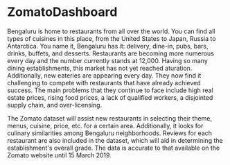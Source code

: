 # ZomatoDashboard

Bengaluru is home to restaurants from all over the world. You can find all types of cuisines in this place, from the United States to Japan, Russia to Antarctica. You name it, Bengaluru has it: delivery, dine-in, pubs, bars, drinks, buffets, and desserts. Restaurants are becoming more numerous every day and the number currently stands at 12,000. Having so many dining establishments, this market has not yet reached aturation. Additionally, new eateries are appearing every day. They now find it challenging to compete with restaurants that have already achieved success. The main problems that they continue to face include high real estate prices, rising food prices, a lack of qualified workers, a disjointed supply chain, and over-licensing.

The Zomato dataset will assist new restaurants in selecting their theme, menus, cuisine, price, etc. for a certain area. Additionally, it looks for culinary similarities among Bengaluru neighborhoods. Reviews for each restaurant are also included in the dataset, which will aid in determining the establishment's overall grade. The data is accurate to that available on the Zomato website until 15 March 2019. 
